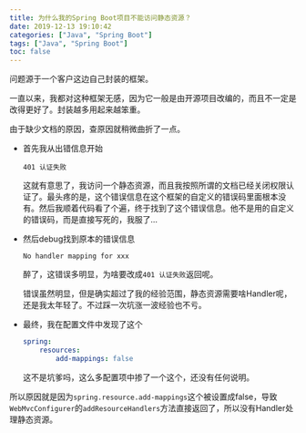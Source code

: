 ```yaml
---
title: 为什么我的Spring Boot项目不能访问静态资源？
date: 2019-12-13 19:10:42
categories: ["Java", "Spring Boot"]
tags: ["Java", "Spring Boot"]
toc: false
---
```


问题源于一个客户这边自己封装的框架。



一直以来，我都对这种框架无感，因为它一般是由开源项目改编的，而且不一定是改得更好了。封装越多用起来越笨重。

<!--more-->

由于缺少文档的原因，查原因就稍微曲折了一点。

- 首先我从出错信息开始

  ```
  401 认证失败
  ```

  这就有意思了，我访问一个静态资源，而且我按照所谓的文档已经关闭权限认证了。最头疼的是，这个错误信息在这个框架的自定义的错误码里面根本没有。然后我顺着代码看了个遍，终于找到了这个错误信息。他不是用的自定义的错误码，而是直接写死的，我服了...

- 然后debug找到原本的错误信息

  ```
  No handler mapping for xxx
  ```

  醉了，这错误多明显，为啥要改成`401 认证失败`返回呢。

  错误虽然明显，但是确实超过了我的经验范围，静态资源需要啥Handler呢，还是我太年轻了。不过踩一次坑涨一波经验也不亏。

- 最终，我在配置文件中发现了这个

  ```yaml
  spring:
      resources:
          add-mappings: false
  ```

  这不是坑爹吗，这么多配置项中掺了一个这个，还没有任何说明。



所以原因就是因为`spring.resource.add-mappings`这个被设置成false，导致`WebMvcConfigurer`的`addResourceHandlers`方法直接返回了，所以没有Handler处理静态资源。